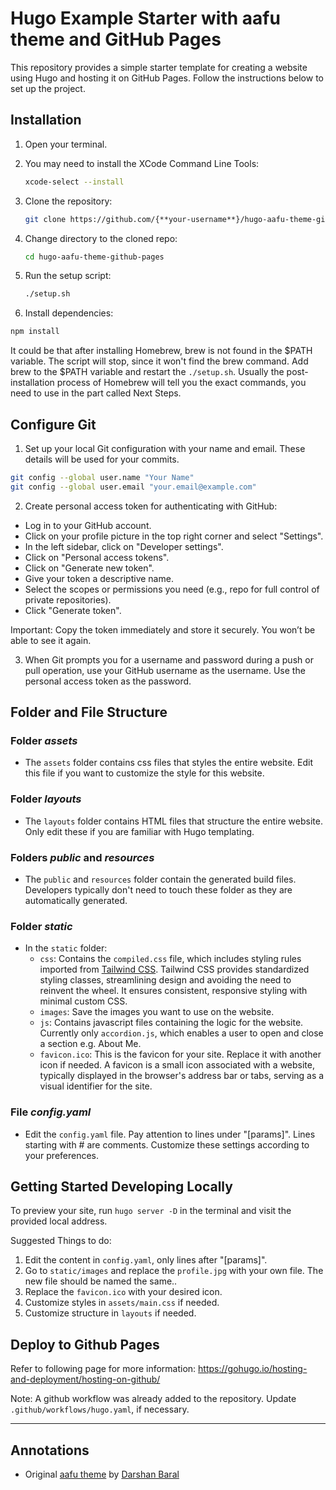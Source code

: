 # Hugo Example Starter with aafu theme and GitHub Pages

This repository provides a simple starter template for creating a website using Hugo and hosting it on GitHub Pages. Follow the instructions below to set up the project.

## Installation

1. Open your terminal.
2. You may need to install the XCode Command Line Tools:

   ```bash
   xcode-select --install
   ```

3. Clone the repository:

   ```bash
   git clone https://github.com/{**your-username**}/hugo-aafu-theme-github-pages.git
   ```

4. Change directory to the cloned repo:

   ```bash
   cd hugo-aafu-theme-github-pages
   ```

5. Run the setup script:

   ```bash
   ./setup.sh
   ```

6. Install dependencies:

  ```bash
  npm install
  ```

It could be that after installing Homebrew, brew is not found in the $PATH variable. The script will stop, since it won't find the brew command. Add brew to the $PATH variable and restart the `./setup.sh`. Usually the post-installation process of Homebrew will tell you the exact commands, you need to use in the part called Next Steps.

## Configure Git

1. Set up your local Git configuration with your name and email. These details will be used for your commits.

  ```bash
  git config --global user.name "Your Name"
  git config --global user.email "your.email@example.com"
  ```

2. Create personal access token for authenticating with GitHub:

* Log in to your GitHub account.
* Click on your profile picture in the top right corner and select "Settings".
* In the left sidebar, click on "Developer settings".
* Click on "Personal access tokens".
* Click on "Generate new token".
* Give your token a descriptive name.
* Select the scopes or permissions you need (e.g., repo for full control of private repositories).
* Click "Generate token".

Important: Copy the token immediately and store it securely. You won’t be able to see it again.

3. When Git prompts you for a username and password during a push or pull operation, use your GitHub username as the username. Use the personal access token as the password.

## Folder and File Structure

### Folder *assets*

- The `assets` folder contains css files that styles the entire website. Edit this file if you want to customize the style for this website.

### Folder *layouts*

- The `layouts` folder contains HTML files that structure the entire website. Only edit these if you are familiar with Hugo templating.

### Folders *public* and *resources*

- The `public` and `resources` folder contain the generated build files. Developers typically don't need to touch these folder as they are automatically generated.

### Folder *static*

- In the `static` folder:
  - `css`: Contains the `compiled.css` file, which includes styling rules imported from [Tailwind CSS](https://tailwindcss.com/). Tailwind CSS provides standardized styling classes, streamlining design and avoiding the need to reinvent the wheel. It ensures consistent, responsive styling with minimal custom CSS.
  - `images`: Save the images you want to use on the website.
  - `js`: Contains javascript files containing the logic for the website. Currently only `accordion.js`, which enables a user to open and close a section e.g. About Me.
  - `favicon.ico`: This is the favicon for your site. Replace it with another icon if needed. A favicon is a small icon associated with a website, typically displayed in the browser's address bar or tabs, serving as a visual identifier for the site.

### File *config.yaml*

- Edit the `config.yaml` file. Pay attention to lines under "[params]". Lines starting with # are comments. Customize these settings according to your preferences.

## Getting Started Developing Locally

To preview your site, run `hugo server -D` in the terminal and visit the provided local address.

Suggested Things to do:

1. Edit the content in `config.yaml`, only lines after "[params]".
2. Go to `static/images` and replace the `profile.jpg` with your own file. The new file should be named the same..
3. Replace the `favicon.ico` with your desired icon.
4. Customize styles in `assets/main.css` if needed.
5. Customize structure in `layouts` if needed.

## Deploy to Github Pages

Refer to following page for more information: https://gohugo.io/hosting-and-deployment/hosting-on-github/

Note: A github workflow was already added to the repository. Update `.github/workflows/hugo.yaml`, if necessary.

----------------------------------------------------------------------------

## Annotations

- Original [aafu theme](https://themes.gohugo.io/themes/aafu/) by [Darshan Baral](https://darshanbaral.com/)
